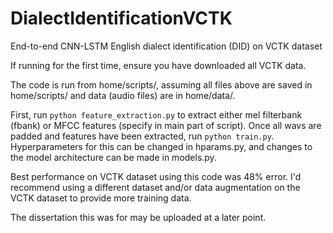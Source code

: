 # DialectIdentificationVCTK
End-to-end CNN-LSTM English dialect identification (DID) on VCTK dataset

If running for the first time, ensure you have downloaded all VCTK data.

The code is run from home/scripts/, assuming all files above are saved in home/scripts/ and data (audio files) are in home/data/.

First, run `python feature_extraction.py` to extract either mel filterbank (fbank) or MFCC features (specify in main part of script).
Once all wavs are padded and features have been extracted, run `python train.py`. Hyperparameters for this can be changed in hparams.py, and changes to the model architecture can be made in models.py.

Best performance on VCTK dataset using this code was 48% error. I'd recommend using a different dataset and/or data augmentation on the VCTK dataset to provide more training data.

The dissertation this was for may be uploaded at a later point.
